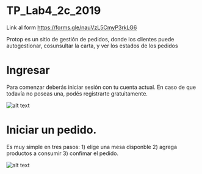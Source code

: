 # TP_Lab4_2c_2019

   Link al form https://forms.gle/nauVzL5CmyP3rkLG6
   
   
  Protop es un sitio de gestión de pedidos, donde los clientes puede autogestionar, cosunsultar la carta, y ver los estados de los pedidos
  
 # Ingresar
Para comenzar deberás iniciar sesión con tu cuenta actual. En caso de que todavía no poseas una, podés registrarte gratuitamente.
  
  ![alt text](https://firebasestorage.googleapis.com/v0/b/prontopcomanda.appspot.com/o/login.png?alt=media&token=6d2f0670-915f-40be-99fb-d4f228001a11)
  
  # Iniciar un pedido.
  Es muy simple en tres pasos: 1) elige una mesa disponble 2) agrega productos a consumir 3) confimar el pedido.
  
  ![alt text]( https://firebasestorage.googleapis.com/v0/b/prontopcomanda.appspot.com/o/iniciar.png?alt=media&token=1ee7eb23-e4c3-4517-bf24-2ff1999f2251)

   

